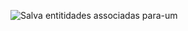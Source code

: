 ![Salva entitidades associadas para-um](https://github.com/user-attachments/assets/bd00250c-8f97-488e-bdd7-e3860abd7d5f)

